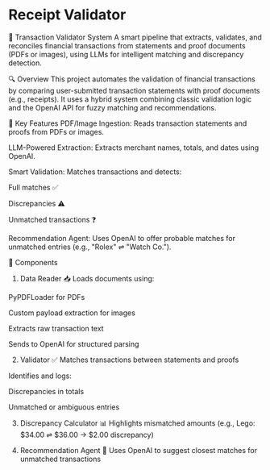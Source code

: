 # Receipt Validator

🧾 Transaction Validator System
A smart pipeline that extracts, validates, and reconciles financial transactions from statements and proof documents (PDFs or images), using LLMs for intelligent matching and discrepancy detection.


🔍 Overview
This project automates the validation of financial transactions by comparing user-submitted transaction statements with proof documents (e.g., receipts). It uses a hybrid system combining classic validation logic and the OpenAI API for fuzzy matching and recommendations.

🧠 Key Features
PDF/Image Ingestion: Reads transaction statements and proofs from PDFs or images.

LLM-Powered Extraction: Extracts merchant names, totals, and dates using OpenAI.

Smart Validation: Matches transactions and detects:

Full matches ✅

Discrepancies ⚠️

Unmatched transactions ❓

Recommendation Agent: Uses OpenAI to offer probable matches for unmatched entries (e.g., "Rolex" ⇌ "Watch Co.").

🔧 Components
1. Data Reader 📥
Loads documents using:

PyPDFLoader for PDFs

Custom payload extraction for images

Extracts raw transaction text

Sends to OpenAI for structured parsing

2. Validator ✅
Matches transactions between statements and proofs

Identifies and logs:

Discrepancies in totals

Unmatched or ambiguous entries

3. Discrepancy Calculator 📊
Highlights mismatched amounts (e.g., Lego: $34.00 ⇌ $36.00 → $2.00 discrepancy)

4. Recommendation Agent 🧠
Uses OpenAI to suggest closest matches for unmatched transactions
 

